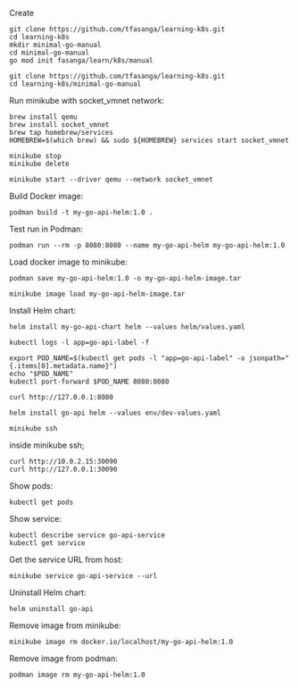 Create

```shell
git clone https://github.com/tfasanga/learning-k8s.git
cd learning-k8s
mkdir minimal-go-manual
cd minimal-go-manual
go mod init fasanga/learn/k8s/manual
```

```shell
git clone https://github.com/tfasanga/learning-k8s.git
cd learning-k8s/minimal-go-manual
```

Run minikube with socket_vmnet network:

```shell
brew install qemu
brew install socket_vmnet
brew tap homebrew/services
HOMEBREW=$(which brew) && sudo ${HOMEBREW} services start socket_vmnet
```

```shell
minikube stop
minikube delete
```

```shell
minikube start --driver qemu --network socket_vmnet
```

Build Docker image:

```shell
podman build -t my-go-api-helm:1.0 .
```

Test run in Podman:

```shell
podman run --rm -p 8080:8080 --name my-go-api-helm my-go-api-helm:1.0 
```

Load docker image to minikube:

```shell
podman save my-go-api-helm:1.0 -o my-go-api-helm-image.tar
```

```shell
minikube image load my-go-api-helm-image.tar
```

Install Helm chart:

```shell
helm install my-go-api-chart helm --values helm/values.yaml
```

```shell
kubectl logs -l app=go-api-label -f
```

```shell
export POD_NAME=$(kubectl get pods -l "app=go-api-label" -o jsonpath="{.items[0].metadata.name}")
echo "$POD_NAME"
kubectl port-forward $POD_NAME 8080:8080
```

```shell
curl http://127.0.0.1:8080
```

```shell
helm install go-api helm --values env/dev-values.yaml
```

```shell
minikube ssh
```
inside minikube ssh;

```shell
curl http://10.0.2.15:30090
curl http://127.0.0.1:30090
```

Show pods:

```shell
kubectl get pods
```

Show service:

```shell
kubectl describe service go-api-service
kubectl get service
```

Get the service URL from host:

```shell
minikube service go-api-service --url
```

Uninstall Helm chart:

```shell
helm uninstall go-api
```

Remove image from minikube:

```shell
minikube image rm docker.io/localhost/my-go-api-helm:1.0
```

Remove image from podman:

```shell
podman image rm my-go-api-helm:1.0
```
